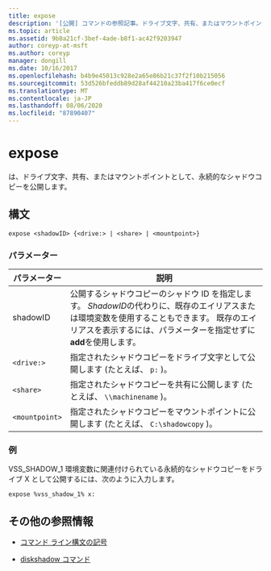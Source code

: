 ```yaml
---
title: expose
description: '[公開] コマンドの参照記事。ドライブ文字、共有、またはマウントポイントとして永続的なシャドウコピーを公開します。'
ms.topic: article
ms.assetid: 9b0a21cf-3bef-4ade-b8f1-ac42f9203947
author: coreyp-at-msft
ms.author: coreyp
manager: dongill
ms.date: 10/16/2017
ms.openlocfilehash: b4b9e45013c928e2a65e86b21c37f2f10b215056
ms.sourcegitcommit: 53d526bfeddb89d28af44210a23ba417f6ce0ecf
ms.translationtype: MT
ms.contentlocale: ja-JP
ms.lasthandoff: 08/06/2020
ms.locfileid: "87890407"
---
```

# <a name="expose"></a>expose

は、ドライブ文字、共有、またはマウントポイントとして、永続的なシャドウコピーを公開します。

## <a name="syntax"></a>構文

```
expose <shadowID> {<drive:> | <share> | <mountpoint>}
```

### <a name="parameters"></a>パラメーター

| パラメーター | 説明 |
| --------- | ----------- |
| shadowID | 公開するシャドウコピーのシャドウ ID を指定します。 *ShadowID*の代わりに、既存のエイリアスまたは環境変数を使用することもできます。 既存のエイリアスを表示するには、パラメーターを指定せずに**add**を使用します。 |
| `<drive:>` | 指定されたシャドウコピーをドライブ文字として公開します (たとえば、 `p:` )。 |
| `<share>` | 指定されたシャドウコピーを共有に公開します (たとえば、 `\\machinename` )。   |
| `<mountpoint>` | 指定されたシャドウコピーをマウントポイントに公開します (たとえば、 `C:\shadowcopy` )。 |

### <a name="examples"></a>例

VSS_SHADOW_1 環境変数に関連付けられている永続的なシャドウコピーをドライブ X として公開するには、次のように入力します。

```
expose %vss_shadow_1% x:
```

## <a name="additional-references"></a>その他の参照情報

- [コマンド ライン構文の記号](command-line-syntax-key.md)

- [diskshadow コマンド](diskshadow.md)
